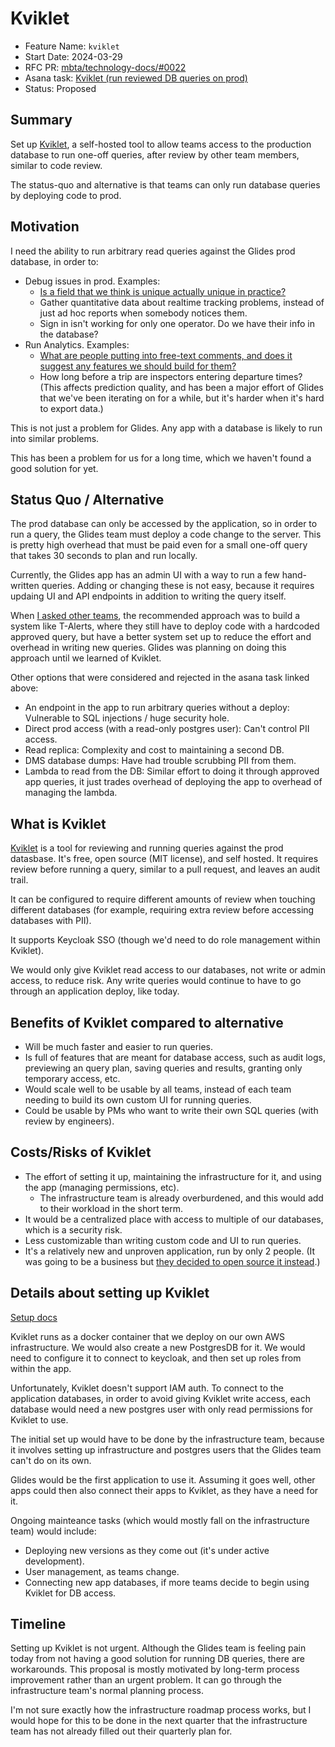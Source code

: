 # Kviklet 

- Feature Name: `kviklet`
- Start Date: 2024-03-29
- RFC PR: [mbta/technology-docs/#0022](https://github.com/mbta/technology-docs/pull/22)
- Asana task: [Kviklet (run reviewed DB queries on prod)](https://app.asana.com/0/1200506724882024/1206873943983582/f)
- Status: Proposed

## Summary

Set up [Kviklet](https://kviklet.dev/), a self-hosted tool to allow teams access to the production database to run one-off queries, after review by other team members, similar to code review.

The status-quo and alternative is that teams can only run database queries by deploying code to prod.

## Motivation

I need the ability to run arbitrary read queries against the Glides prod database, in order to:
- Debug issues in prod. Examples:
  - [Is a field that we think is unique actually unique in practice?](https://app.asana.com/0/1200273269966439/1205996566957450)
  - Gather quantitative data about realtime tracking problems, instead of just ad hoc reports when somebody notices them.
  - Sign in isn't working for only one operator. Do we have their info in the database?
- Run Analytics. Examples:
  - [What are people putting into free-text comments, and does it suggest any features we should build for them?](https://app.asana.com/0/616151179860796/1206468619394322)
  - How long before a trip are inspectors entering departure times? (This affects prediction quality, and has been a major effort of Glides that we've been iterating on for a while, but it's harder when it's hard to export data.)

This is not just a problem for Glides. Any app with a database is likely to run into similar problems.

This has been a problem for us for a long time, which we haven't found a good solution for yet.

## Status Quo / Alternative

The prod database can only be accessed by the application, so in order to run a query, the Glides team must deploy a code change to the server. This is pretty high overhead that must be paid even for a small one-off query that takes 30 seconds to plan and run locally.

Currently, the Glides app has an admin UI with a way to run a few hand-written queries. Adding or changing these is not easy, because it requires updaing UI and API endpoints in addition to writing the query itself.
 
When [I asked other teams](https://app.asana.com/0/1200506724882024/1206647196651141/f), the recommended approach was to build a system like T-Alerts, where they still have to deploy code with a hardcoded approved query, but have a better system set up to reduce the effort and overhead in writing new queries. Glides was planning on doing this approach until we learned of Kviklet.

Other options that were considered and rejected in the asana task linked above:
- An endpoint in the app to run arbitrary queries without a deploy: Vulnerable to SQL injections / huge security hole.
- Direct prod access (with a read-only postgres user): Can't control PII access.
- Read replica: Complexity and cost to maintaining a second DB.
- DMS database dumps: Have had trouble scrubbing PII from them.
- Lambda to read from the DB: Similar effort to doing it through approved app queries, it just trades overhead of deploying the app to overhead of managing the lambda.

## What is Kviklet

[Kviklet](https://kviklet.dev/) is a tool for reviewing and running queries against the prod datasbase. It's free, open source (MIT license), and self hosted. It requires review before running a query, similar to a pull request, and leaves an audit trail.

It can be configured to require different amounts of review when touching different databases (for example, requiring extra review before accessing databases with PII).

It supports Keycloak SSO (though we'd need to do role management within Kviklet).

We would only give Kviklet read access to our databases, not write or admin access, to reduce risk. Any write queries would continue to have to go through an application deploy, like today.

## Benefits of Kviklet compared to alternative

- Will be much faster and easier to run queries.
- Is full of features that are meant for database access, such as audit logs, previewing an query plan, saving queries and results, granting only temporary access, etc.
- Would scale well to be usable by all teams, instead of each team needing to build its own custom UI for running queries.
- Could be usable by PMs who want to write their own SQL queries (with review by engineers).

## Costs/Risks of Kviklet

- The effort of setting it up, maintaining the infrastructure for it, and using the app (managing permissions, etc).
  - The infrastructure team is already overburdened, and this would add to their workload in the short term.
- It would be a centralized place with access to multiple of our databases, which is a security risk.
- Less customizable than writing custom code and UI to run queries.
- It's a relatively new and unproven application, run by only 2 people. (It was going to be a business but [they decided to open source it instead](https://kviklet.dev/blog/kviklet-is-now-mit-licensed).)

## Details about setting up Kviklet

[Setup docs](https://github.com/kviklet/kviklet?tab=readme-ov-file#setup)

Kviklet runs as a docker container that we deploy on our own AWS infrastructure. We would also create a new PostgresDB for it. We would need to configure it to connect to keycloak, and then set up roles from within the app.

Unfortunately, Kviklet doesn't support IAM auth. To connect to the application databases, in order to avoid giving Kviklet write access, each database would need a new postgres user with only read permissions for Kviklet to use.

The initial set up would have to be done by the infrastructure team, because it involves setting up infrastructure and postgres users that the Glides team can't do on its own.

Glides would be the first application to use it. Assuming it goes well, other apps could then also connect their apps to Kviklet, as they have a need for it. 

Ongoing mainteance tasks (which would mostly fall on the infrastructure team) would include:
- Deploying new versions as they come out (it's under active development).
- User management, as teams change.
- Connecting new app databases, if more teams decide to begin using Kviklet for DB access.

## Timeline

Setting up Kviklet is not urgent. Although the Glides team is feeling pain today from not having a good solution for running DB queries, there are workarounds. This proposal is mostly motivated by long-term process improvement rather than an urgent problem. It can go through the infrastructure team's normal planning process.

I'm not sure exactly how the infrastructure roadmap process works, but I would hope for this to be done in the next quarter that the infrastructure team has not already filled out their quarterly plan for.
